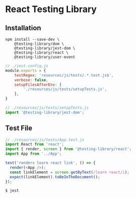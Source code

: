 # React Testing Library

## Installation

```
npm install --save-dev \
    @testing-library/dom \
    @testing-library/jest-dom \
    @testing-library/react \
    @testing-library/user-event
```

```javascript
// ./jest.config.js
module.exports = {
    testRegex: 'resources/js/tests/.*.test.js$',
    verbose: false,
    setupFilesAfterEnv: [
        './resources/js/tests/setupTests.js',
    ],
}
```

```javascript
// ./resources/js/tests/setupTests.js
import '@testing-library/jest-dom';
```

## Test File

```javascript
// ./resources/js/tests/App.test.js
import React from 'react';
import { render, screen } from '@testing-library/react';
import App from '../App';

test('renders learn react link', () => {
  render(<App />);
  const linkElement = screen.getByText(/learn react/i);
  expect(linkElement).toBeInTheDocument();
});
```

```
$ jest
```
